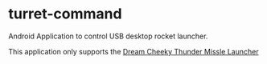 turret-command
==============

Android Application to control USB desktop rocket launcher.

This application only supports the [Dream Cheeky Thunder Missle Launcher](http://www.dreamcheeky.com/thunder-missile-launcher)
